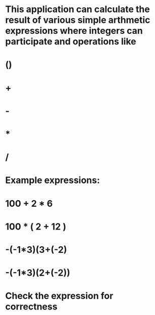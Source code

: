 # This application can calculate the result of various simple arthmetic expressions where integers can participate and operations like
# ()
# +
# -
# *
# /
# Example expressions:
# 100 + 2 * 6
# 100 * ( 2 + 12 )
# -(-1*3)(3+(-2)
# -(-1*3)(2+(-2)) 
# Check the expression for correctness
